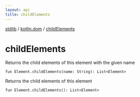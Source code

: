 ```yaml
---
layout: api
title: childElements
---
```

[stdlib](../index.html) / [kotlin.dom](index.html) / [childElements](childElements.html)

# childElements
Returns the child elements of this element with the given name
```
fun Element.childElements(name: String): List<Element>
```
Returns the child elements of this element
```
fun Element.childElements(): List<Element>
```
